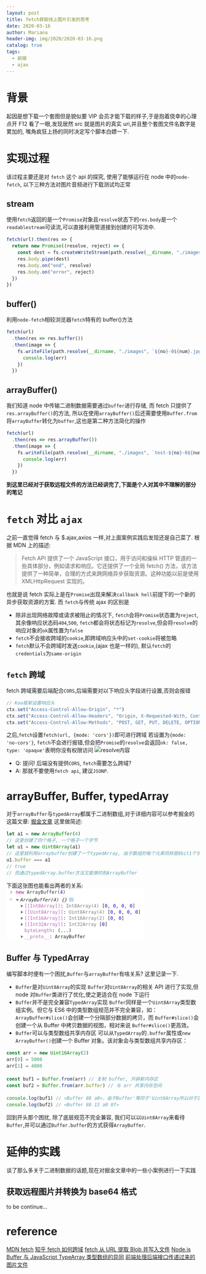 ```yaml
---
layout: post
title: fetch获取线上图片引发的思考
date: 2020-03-16
author: Mariana
header-img: img/2020/2020-03-16.png
catalog: true
tags:
  - 前端
  - ajax
---
```


# 背景

起因是想下载一个套图但是貌似要 VIP 会员才能下载的样子,于是抱着侥幸的心理点开 F12 看了一眼,发现居然 src 就是图片的真实 uri,并且整个套图文件名数字是累加的, 嘴角疯狂上扬的同时决定写个脚本白嫖一下.

# 实现过程

该过程主要还是对 `fetch` 这个 api 的探究, 使用了能够运行在 node 中的`node-fetch`, 以下三种方法对图片音频进行下载测试均正常

## stream

使用`fetch`返回的是一个`Promise`对象且`resolve`状态下的`res.body`是一个`readablestream`可读流,可以直接利用管道接到创建的可写流中.

```javascript
fetch(url).then(res => {
  return new Promise((resolve, reject) => {
    const dest = fs.createWriteStream(path.resolve(__dirname, "./images", `${no}-0${num}.jpg`))
    res.body.pipe(dest)
    res.body.on("end", resolve)
    res.body.on("error", reject)
  })
})
```

## buffer()

利用`node-fetch`相较浏览器`fetch`特有的 buffer()方法

```javascript
fetch(url)
  .then(res => res.buffer())
  .then(image => {
    fs.writeFile(path.resolve(__dirname, "./images", `${no}-0${num}.jpg`), image, function(err) {
      console.log(err)
    })
  })
```

## arrayBuffer()

我们知道 node 中传输二进制数据需要通过`buffer`进行存储, 而 fetch 只提供了`res.arrayBuffer()`的方法, 所以在使用`arrayBuffer()`后还需要使用`Buffer.from`将`arrayBuffer`转化为`buffer`,这也是第二种方法简化的操作

```javascript
fetch(url)
  .then(res => res.arrayBuffer())
  .then(image => {
    fs.writeFile(path.resolve(__dirname, "./images", `test-${no}-0${num}.jpg`), Buffer.from(image), function(err) {
      console.log(err)
    })
  })
```

**到这里已经对于获取远程文件的方法已经讲完了,下面是个人对其中不理解的部分的笔记**

# `fetch` 对比 `ajax`

之前一直觉得 fetch 与 \$.ajax,axios 一样,对上面案例实践后发现还是自己菜了.
根据 MDN 上的描述:

> Fetch API 提供了一个 JavaScript 接口，用于访问和操纵 HTTP 管道的一些具体部分，例如请求和响应。它还提供了一个全局 fetch() 方法，该方法提供了一种简单，合理的方式来跨网络异步获取资源。这种功能以前是使用 XMLHttpRequest 实现的。

也就是说 fetch 实际上是在`Promise`出现来解决`callback hell`前提下的一个新的异步获取资源的方案.
而 `fetch`与传统 ajax 的区别是

- 除非出现网络故障或请求被阻止的情况下, `fetch`会将`Promise`状态置为`reject`,其余像响应状态码`404`,`500`, `fetch`都会将状态标记为`resolve`,但会将`resolve`的响应对象的`ok`属性置为`false`
- `fetch`不会接收跨域的`cookie`,即跨域响应头中的`set-cookie`将被忽略
- `fetch`默认不会跨域时发送`cookie`,(ajax 也是一样的), 默认`fetch`的`credentials`为`same-origin`

## `fetch` 跨域

fetch 跨域需要后端配合`CORS`,后端需要对以下响应头字段进行设置,否则会报错

```js
// Koa框架设置响应头
ctx.set("Access-Control-Allow-Origin", "*")
ctx.set("Access-Control-Allow-Headers", "Origin, X-Requested-With, Content-Type, Accept")
ctx.set("Access-Control-Allow-Methods", "POST, GET, PUT, DELETE, OPTIONS")
```

之后,`fetch`设置`fetch(url, {mode: 'cors'})`即可进行跨域
若设置为`{mode: 'no-cors'}`, `fetch`不会进行报错,但会把`Promise`的`resolve`会返回`ok: false, type: 'opaque'`表明你没有权限访问
![resolve内容](https://pic1.zhimg.com/80/v2-5bbd2fc2f90d8c5b3755616e5dd449bb_720w.jpg)

- Q: 提问! 后端没有提供`CORS`, `fetch`需要怎么跨域?
- A: 那就不要使用`fetch api`, 建议`JSONP`.

# arrayBuffer, Buffer, typedArray

对于`arrayBuffer`与`typedArray`都属于二进制数组,对于详细内容可以参考掘金的这篇文章:
[掘金文章](https://juejin.im/post/5cde6dae6fb9a07eda02e5f1)
这里做简述:

```js
let a1 = new ArrayBuffer(4)
// 这里创建了四个格子, 一个格子一个字节
let u1 = new Uint8Array(a1)
// 这里就利用arraybuffer创建了一个typedArray, 由于数组的每个元素同样是8bit1个字节, 所以输出为[0,0,0,0]
u1.buffer === a1
// true
// 而通过typedArray.buffer方法又能够的到ArrayBuffer
```

下面这张图也能看出两者的关系:
![arrayBuffer](/img/2020-03-16-fetch-and-ajax/arraybuffer.png)

## Buffer 与 TypedArray

编写脚本时便有一个困扰,`Buffer`与`arrayBuffer`有啥关系? 这里记录一下.

- `Buffer`是对`Uint8Array`的实现
  `Buffer`对`Uint8Array`的相关 API 进行了实现,但 node 对`Buffer`类进行了优化,使之更适合在 node 下运行
- `Buffer`并不是完全兼容`TypedArray`实现
  `Buffer`同样是一个`Uint8Array`类型数组实例。但它与 ES6 中的类型数组规范并不完全兼容，如：`ArrayBuffer#slice()`会创建一个分隔部分数据的拷贝，而 `Buffer#slice()`会创建一个从 Buffer 中拷贝数据的视图，相对来说 `Buffer#slice()`更高效。
- `Buffer`可以与类型数组共享内存区
  可以从`TypedArray`的`.buffer`属性或`new ArrayBuffer()`创建一个 Buffer 对象。该对象会与类型数组共享内存区：

```js
const arr = new Uint16Array(2)
arr[0] = 5000
arr[1] = 4000

const buf1 = Buffer.from(arr) // 复制 buffer, 开辟新内存区
const buf2 = Buffer.from(arr.buffer) // 与 arr 共享内存空间

console.log(buf1) // <Buffer 88 a0>，由于Buffer'等同于'Uint8Array所以对于16bit的类型数组,会截取8bit
console.log(buf2) // <Buffer 88 13 a0 0f>
```

回到开头那个困扰, 除了底层规范不完全兼容, 我们可以以`Uint8Array`来看待`Buffer`,并可以通过`Buffer.buffer`的方式获得`ArrayBuffer`.

# 延伸的实践

谈了那么多关于二进制数据的话题,现在对掘金文章中的一些小案例进行一下实践

## 获取远程图片并转换为 base64 格式

to be continue...

# reference

[MDN fetch](https://developer.mozilla.org/zh-CN/docs/Web/API/Fetch_API/Using_Fetch)
[知乎 fetch 如何跨域](https://www.zhihu.com/question/47029864)
[fetch 从 URL 提取 Blob 并写入文件](https://stackoom.com/question/3TrAt/%E4%BB%8EURL%E6%8F%90%E5%8F%96Blob%E5%B9%B6%E5%86%99%E5%85%A5%E6%96%87%E4%BB%B6)
[Node.js Buffer 与 JavaScript TypeArray 类型数组的异同](https://itbilu.com/nodejs/core/NyIjmp0wZ.html)
[前端处理后端接口传递过来的图片文件](https://juejin.im/post/5c98ed7cf265da610e5ed862#heading-9)
